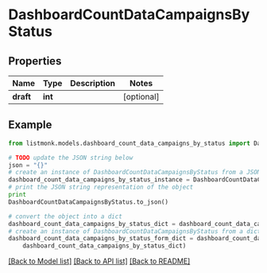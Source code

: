 # DashboardCountDataCampaignsByStatus


## Properties
Name | Type | Description | Notes
------------ | ------------- | ------------- | -------------
**draft** | **int** |  | [optional] 

## Example

```python
from listmonk.models.dashboard_count_data_campaigns_by_status import DashboardCountDataCampaignsByStatus

# TODO update the JSON string below
json = "{}"
# create an instance of DashboardCountDataCampaignsByStatus from a JSON string
dashboard_count_data_campaigns_by_status_instance = DashboardCountDataCampaignsByStatus.from_json(json)
# print the JSON string representation of the object
print
DashboardCountDataCampaignsByStatus.to_json()

# convert the object into a dict
dashboard_count_data_campaigns_by_status_dict = dashboard_count_data_campaigns_by_status_instance.to_dict()
# create an instance of DashboardCountDataCampaignsByStatus from a dict
dashboard_count_data_campaigns_by_status_form_dict = dashboard_count_data_campaigns_by_status.from_dict(
    dashboard_count_data_campaigns_by_status_dict)
```
[[Back to Model list]](../README.md#documentation-for-models) [[Back to API list]](../README.md#documentation-for-api-endpoints) [[Back to README]](../README.md)



